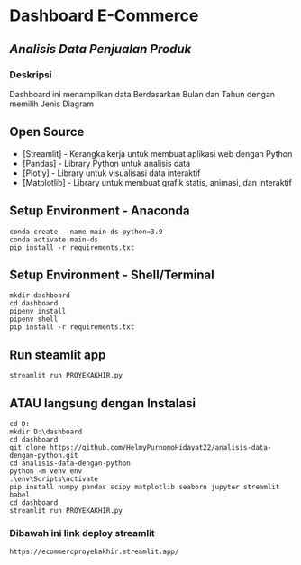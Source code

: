 # Dashboard E-Commerce
## _Analisis Data Penjualan Produk_

### Deskripsi
Dashboard ini menampilkan  data  Berdasarkan Bulan dan Tahun dengan memilih  Jenis Diagram

## Open Source

- [Streamlit] - Kerangka kerja untuk membuat aplikasi web dengan Python 
- [Pandas] - Library Python untuk analisis data
- [Plotly] - Library untuk visualisasi data interaktif
- [Matplotlib] - Library untuk membuat grafik statis, animasi, dan interaktif

## Setup Environment - Anaconda
    
    conda create --name main-ds python=3.9
    conda activate main-ds
    pip install -r requirements.txt
    
    
## Setup Environment - Shell/Terminal
    
    mkdir dashboard
    cd dashboard
    pipenv install
    pipenv shell
    pip install -r requirements.txt
    
## Run steamlit app
    streamlit run PROYEKAKHIR.py
    
    
## ATAU langsung dengan  Instalasi
    cd D:
    mkdir D:\dashboard
    cd dashboard
    git clone https://github.com/HelmyPurnomoHidayat22/analisis-data-dengan-python.git
    cd analisis-data-dengan-python
    python -m venv env
    .\env\Scripts\activate
    pip install numpy pandas scipy matplotlib seaborn jupyter streamlit babel
    cd dashboard
    streamlit run PROYEKAKHIR.py
    


### Dibawah ini link deploy streamlit
    
    https://ecommercproyekakhir.streamlit.app/
    
